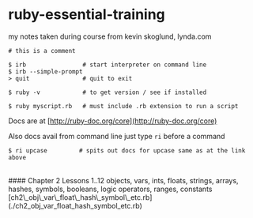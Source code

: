 # ruby-essential-training

my notes taken during course from kevin skoglund, lynda.com

    # this is a comment

    $ irb                # start interpreter on command line
    $ irb --simple-prompt
    > quit               # quit to exit

    $ ruby -v            # to get version / see if installed

    $ ruby myscript.rb   # must include .rb extension to run a script

Docs are at [http://ruby-doc.org/core](http://ruby-doc.org/core)

Also docs avail from command line just type `ri` before a command

    $ ri upcase			# spits out docs for upcase same as at the link above 

<br/>
#### Chapter 2 Lessons 1..12
objects, vars, ints, floats, strings, arrays, hashes, symbols, booleans, logic operators, ranges, constants<br/>
[ch2\_obj\_var\_float\_hash\_symbol\_etc.rb](./ch2_obj_var_float_hash_symbol_etc.rb)



